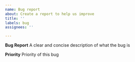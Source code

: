 ```yaml
---
name: Bug report
about: Create a report to help us improve
title: ''
labels: bug
assignees: ''

---
```


**Bug Report**
A clear and concise description of what the bug is

**Priority**
Priority of this bug
